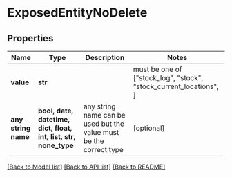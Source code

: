 # ExposedEntityNoDelete


## Properties
Name | Type | Description | Notes
------------ | ------------- | ------------- | -------------
**value** | **str** |  |  must be one of ["stock_log", "stock", "stock_current_locations", ]
**any string name** | **bool, date, datetime, dict, float, int, list, str, none_type** | any string name can be used but the value must be the correct type | [optional]

[[Back to Model list]](../README.md#documentation-for-models) [[Back to API list]](../README.md#documentation-for-api-endpoints) [[Back to README]](../README.md)


